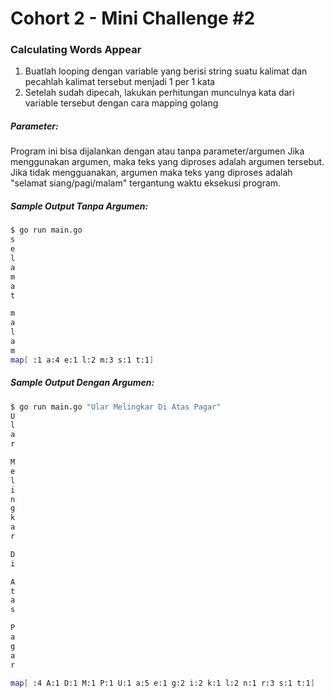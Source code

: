 # Cohort 2 - Mini Challenge #2
### Calculating Words Appear

1. Buatlah looping dengan variable yang berisi string suatu kalimat dan pecahlah kalimat tersebut menjadi 1 per 1 kata
2. Setelah sudah dipecah, lakukan perhitungan munculnya kata dari variable tersebut dengan cara mapping golang

##### Parameter:
Program ini bisa dijalankan dengan atau tanpa parameter/argumen
Jika menggunakan argumen, maka teks yang diproses adalah argumen tersebut.
Jika tidak mengguanakan, argumen maka teks yang diproses adalah "selamat siang/pagi/malam" tergantung waktu eksekusi program.

<!-- ```bash -->

##### Sample Output Tanpa Argumen:
```bash
$ go run main.go
s
e
l
a
m
a
t

m
a
l
a
m
map[ :1 a:4 e:1 l:2 m:3 s:1 t:1]
```

##### Sample Output Dengan Argumen:
```bash
$ go run main.go "Ular Melingkar Di Atas Pagar"
U
l
a
r

M
e
l
i
n
g
k
a
r

D
i

A
t
a
s

P
a
g
a
r

map[ :4 A:1 D:1 M:1 P:1 U:1 a:5 e:1 g:2 i:2 k:1 l:2 n:1 r:3 s:1 t:1]
```